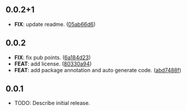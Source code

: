 ## 0.0.2+1

 - **FIX**: update readme. ([05ab66d6](https://github.com/MinhMark123123/maac/commit/05ab66d60b1d50efe99418c7d4ec91ad6b04188a))

## 0.0.2

 - **FIX**: fix pub points. ([6a184d23](https://github.com/MinhMark123123/maac/commit/6a184d2349a644e2dd18d362b354875a025a14f9))
 - **FEAT**: add license. ([80330a94](https://github.com/MinhMark123123/maac/commit/80330a94788928db88d5ddc848cda3f6708a4d60))
 - **FEAT**: add package annotation and auto generate code. ([abd7488f](https://github.com/MinhMark123123/maac/commit/abd7488f596e1ebf34a49c9ed25aaf0a656dd529))

## 0.0.1

* TODO: Describe initial release.
